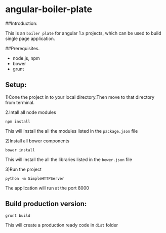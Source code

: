 # angular-boiler-plate


##Introduction:

This is an `boiler plate` for angular 1.x projects, which can be used to build single page application.

##Prerequisites.

* node.js, npm
* bower
* grunt

## Setup:

1)Cone the project in to your local directory.Then move to that directory from terminal.

2.Intall all node modules

   `npm install `

This will install the all the modules listed in the  `package.json` file

2)Install all bower components

`bower install `

This will install the all the libraries  listed in the  `bower.json` file

3)Run the project

    
`python -m SimpleHTTPServer `


The application will run at the port 8000

##  Build production version:


`grunt build `

This will create a production ready code in `dist` folder

